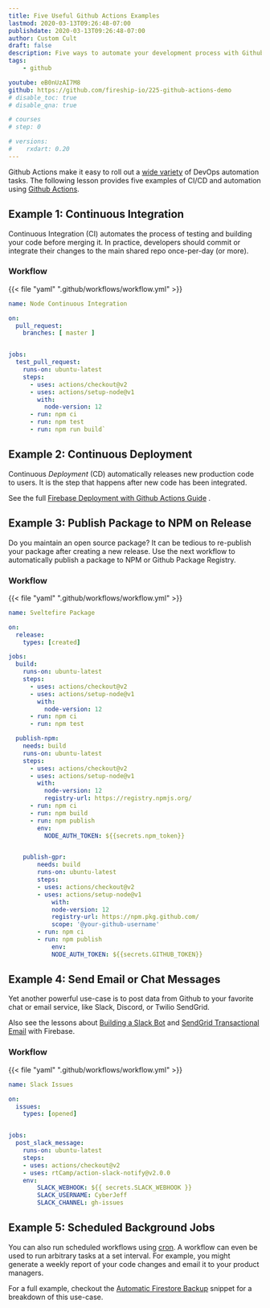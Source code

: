 ```yaml
---
title: Five Useful Github Actions Examples
lastmod: 2020-03-13T09:26:48-07:00
publishdate: 2020-03-13T09:26:48-07:00
author: Custom Cult
draft: false
description: Five ways to automate your development process with Github Actions
tags: 
    - github

youtube: eB0nUzAI7M8
github: https://github.com/fireship-io/225-github-actions-demo
# disable_toc: true
# disable_qna: true

# courses
# step: 0

# versions:
#    rxdart: 0.20
---
```


Github Actions make it easy to roll out a [wide variety](https://github.com/sdras/awesome-actions) of DevOps automation tasks. The following lesson provides five examples of CI/CD and automation using [Github Actions](https://github.com/features/actions). 

## Example 1: Continuous Integration

Continuous Integration (CI) automates the process of testing and building your code before merging it. In practice, developers should commit or integrate their changes to the main shared repo once-per-day (or more). 


### Workflow

{{< file "yaml" ".github/workflows/workflow.yml" >}}
```yaml
name: Node Continuous Integration

on:
  pull_request:
    branches: [ master ]


jobs:
  test_pull_request:
    runs-on: ubuntu-latest
    steps:
      - uses: actions/checkout@v2
      - uses: actions/setup-node@v1
        with:
          node-version: 12
      - run: npm ci
      - run: npm test
      - run: npm run build`
```

## Example 2: Continuous Deployment

Continuous *Deployment* (CD) automatically releases new production code to users. It is the step that happens after new code has been integrated. 

See the full [Firebase Deployment with Github Actions Guide](/snippets/github-actions-deploy-angular-to-firebase-hosting/) .


## Example 3: Publish Package to NPM on Release

Do you maintain an open source package? It can be tedious to re-publish your package after creating a new release. Use the next workflow to automatically publish a package to NPM or Github Package Registry. 

### Workflow

{{< file "yaml" ".github/workflows/workflow.yml" >}}

```yaml
name: Sveltefire Package

on:
  release:
    types: [created]

jobs:
  build:
    runs-on: ubuntu-latest
    steps:
      - uses: actions/checkout@v2
      - uses: actions/setup-node@v1
        with:
          node-version: 12
      - run: npm ci
      - run: npm test

  publish-npm:
    needs: build
    runs-on: ubuntu-latest
    steps:
      - uses: actions/checkout@v2
      - uses: actions/setup-node@v1
        with:
          node-version: 12
          registry-url: https://registry.npmjs.org/
      - run: npm ci
      - run: npm build
      - run: npm publish
        env:
          NODE_AUTH_TOKEN: ${{secrets.npm_token}}


    publish-gpr:
        needs: build
        runs-on: ubuntu-latest
        steps:
        - uses: actions/checkout@v2
        - uses: actions/setup-node@v1
            with:
            node-version: 12
            registry-url: https://npm.pkg.github.com/
            scope: '@your-github-username'
        - run: npm ci
        - run: npm publish
            env:
            NODE_AUTH_TOKEN: ${{secrets.GITHUB_TOKEN}}
```


## Example 4: Send Email or Chat Messages

Yet another powerful use-case is to post data from Github to your favorite chat or email service, like Slack, Discord, or Twilio SendGrid. 

Also see the lessons about [Building a Slack Bot](https://fireship.io/lessons/how-to-build-a-slack-bot/) and [SendGrid Transactional Email](https://fireship.io/lessons/sendgrid-transactional-email-guide/) with Firebase.

### Workflow

{{< file "yaml" ".github/workflows/workflow.yml" >}}
```yaml
name: Slack Issues

on:
  issues:
    types: [opened]


jobs:
  post_slack_message:
    runs-on: ubuntu-latest
    steps:
    - uses: actions/checkout@v2
    - uses: rtCamp/action-slack-notify@v2.0.0
    env:
        SLACK_WEBHOOK: ${{ secrets.SLACK_WEBHOOK }}
        SLACK_USERNAME: CyberJeff 
        SLACK_CHANNEL: gh-issues
```


## Example 5: Scheduled Background Jobs

You can also run scheduled workflows using [cron](/snippets/crontab-crash-course/). A workflow can even be used to run arbitrary tasks at a set interval. For example, you might generate a weekly report of your code changes and email it to your product managers. 


For a full example, checkout the [Automatic Firestore Backup](/snippets/firestore-automated-backups/) snippet for a breakdown of this use-case. 

